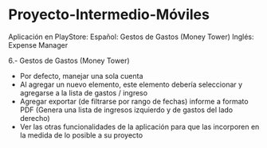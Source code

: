 # Proyecto-Intermedio-Móviles

Aplicación en PlayStore: 
Español: Gestos de Gastos (Money Tower) 
Inglés: Expense Manager


6.- Gestos de Gastos (Money Tower)
* Por defecto, manejar una sola cuenta
* Al agregar un nuevo elemento, este elemento debería seleccionar y agregarse a la lista de gastos / ingreso
* Agregar exportar (de filtrarse por rango de fechas) informe a formato PDF (Genera una lista de ingresos izquierdo y de gastos del lado derecho)
* Ver las otras funcionalidades de la aplicación para que las incorporen en la medida de lo posible a su proyecto

